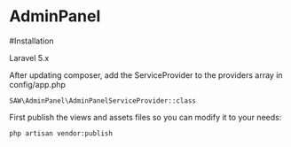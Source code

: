 # AdminPanel

#Installation

Laravel 5.x

After updating composer, add the ServiceProvider to the providers array in config/app.php

    SAW\AdminPanel\AdminPanelServiceProvider::class

First publish the views and assets files so you can modify it to your needs:

    php artisan vendor:publish 
